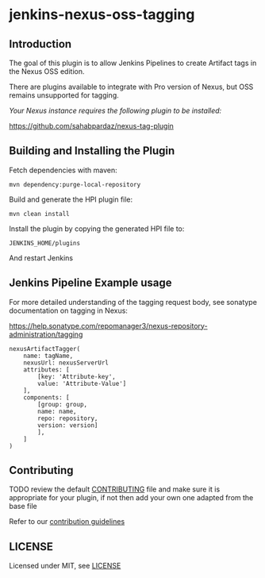 # jenkins-nexus-oss-tagging

## Introduction

The goal of this plugin is to allow Jenkins Pipelines to create Artifact tags in the Nexus OSS edition.

There are plugins available to integrate with Pro version of Nexus, but OSS remains unsupported for tagging.

*Your Nexus instance requires the following plugin to be installed:*

https://github.com/sahabpardaz/nexus-tag-plugin

## Building and Installing the Plugin
Fetch dependencies with maven:

`mvn dependency:purge-local-repository`

Build and generate the HPI plugin file:

`mvn clean install`

Install the plugin by copying the generated HPI file to:

`JENKINS_HOME/plugins`

And restart Jenkins

## Jenkins Pipeline Example usage
For more detailed understanding of the tagging request body, see sonatype documentation on tagging in Nexus:

https://help.sonatype.com/repomanager3/nexus-repository-administration/tagging

```
nexusArtifactTagger(
    name: tagName, 
    nexusUrl: nexusServerUrl
    attributes: [
        [key: 'Attribute-key', 
        value: 'Attribute-Value']
    ], 
    components: [
        [group: group, 
        name: name, 
        repo: repository, 
        version: version]
        ],
    ]
)
```

## Contributing

TODO review the default [CONTRIBUTING](https://github.com/jenkinsci/.github/blob/master/CONTRIBUTING.md) file and make sure it is appropriate for your plugin, if not then add your own one adapted from the base file

Refer to our [contribution guidelines](https://github.com/jenkinsci/.github/blob/master/CONTRIBUTING.md)

## LICENSE

Licensed under MIT, see [LICENSE](LICENSE.md)

